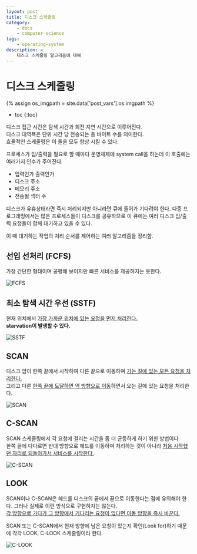 ```yaml
---
layout: post
title: 디스크 스케줄링
category:
    - docs
    - computer-science
tags:
    - operating-system
description: >
    디스크 스케줄링 알고리즘에 대해
---
```

# 디스크 스케줄링

{% assign os_imgpath = site.data['post_vars'].os.imgpath %}

* toc
{:toc}

디스크 접근 시간은 탐색 시간과 회전 지연 시간으로 이루어진다.  
디스크 대역폭은 단위 시간 당 전송되는 총 바이트 수를 의미한다.  
효율적인 스케줄링은 이 둘을 모두 향상 시킬 수 있다.

프로세스가 입/출력을 필요로 할 때마다 운영체제에 system call을 하는데 이 호출에는 여러가지 인수가 주어진다.

* 입력인가 출력인가
* 디스크 주소
* 메모리 주소
* 전송될 섹터 수

디스크가 유휴상태라면 즉시 처리되지만 아니라면 큐에 들어가 기다려야 한다. 다중 프로그래밍에서는 많은 프로세스들이 디스크를 공유하므로 이 큐에는 여러 디스크 입/출력 요청들이 함께 대기하고 있을 수 있다.

이 때 대기하는 작업의 처리 순서를 제어하는 여러 알고리즘을 정리함.

## 선입 선처리 (FCFS)
가장 간단한 형태이며 공평해 보이지만 빠른 서비스를 제공하지는 못한다.

![FCFS]({{os_imgpath}}/disk-scheduling-fcfs.png)

## 최소 탐색 시간 우선 (SSTF)
현재 위치에서 <u>가장 가까운 위치에 있는 요청을 먼저 처리한다.</u>  
**starvation이 발생할 수 있다.**

![SSTF]({{os_imgpath}}/disk-scheduling-sstf.png)

## SCAN
디스크 암이 한쪽 끝에서 시작하여 다른 끝으로 이동하며 <u>가는 길에 있는 모든 요청을 처리한다.</u>  
그리고 다른 <u>한쪽 끝에 도달하면 역 방향으로 이동</u>하면서 오는 길에 있는 요청을 처리한다.

![SCAN]({{os_imgpath}}/disk-scheduling-scan.png)

## C-SCAN
SCAN 스케줄링에서 각 요청에 걸리는 시간을 좀 더 균등하게 하기 위한 방법이다.  
한쪽 끝에 다다르면 반대 방향으로 헤드를 이동하며 처리하는 것이 아니라 <u>처음 시작했던 자리로 되돌아가서 서비스를 시작한다.</u>  

![C-SCAN]({{os_imgpath}}/disk-scheduling-c-scan.png)

## LOOK
SCAN이나 C-SCAN은 헤드를 디스크의 끝에서 끝으로 이동한다는 점에 유의해야 한다. 그러나 실제로 이런 방식으로 구현하지는 않는다.  
<u>각 방향으로 가다가 그 방향에서 기다리는 요청이 없다면 이동 방향을 즉시 바꾼다.</u>  

SCAN 또는 C-SCAN에서 현재 방향에 남은 요청이 있는지 확인(Look for)하기 때문에 각각 LOOK, C-LOOK 스케줄링이라 한다.

![C-LOOK]({{os_imgpath}}/disk-scheduling-c-look.png)